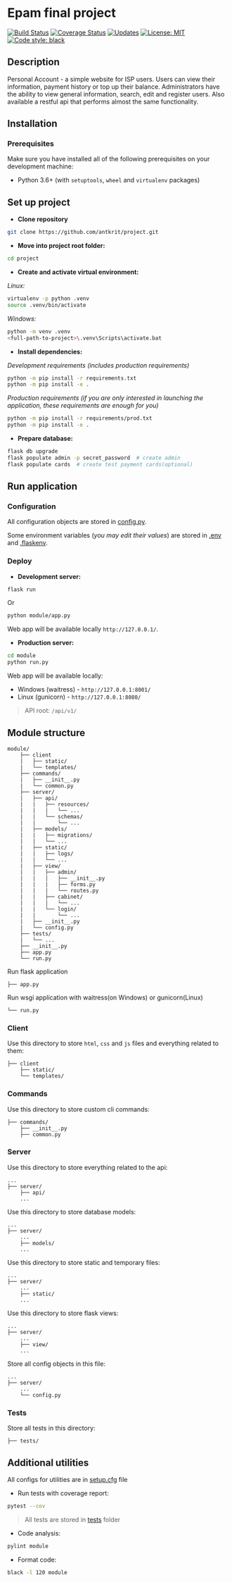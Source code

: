 # Epam final project
[![Build Status](https://travis-ci.com/antkrit/project.svg?branch=main)](https://travis-ci.com/antkrit/project)
[![Coverage Status](https://coveralls.io/repos/github/antkrit/project/badge.svg?branch=main)](https://coveralls.io/github/antkrit/project?branch=main)
[![Updates](https://pyup.io/repos/github/antkrit/project/shield.svg)](https://pyup.io/repos/github/antkrit/project/)
[![License: MIT](https://img.shields.io/badge/License-MIT-yellow.svg)](https://opensource.org/licenses/MIT)
[![Code style: black](https://img.shields.io/badge/code%20style-black-000000.svg)](https://github.com/psf/black)

## Description
Personal Account - a simple website for ISP users. Users can view their information, payment history or top up their
balance. Administrators have the ability to view general information, search, edit and register users.
Also available a restful api that performs almost the same functionality.

## Installation
### Prerequisites
Make sure you have installed all of the following prerequisites on your development machine:
- Python 3.6+ (with `setuptools`,  `wheel` and `virtualenv` packages)

## Set up project
- **Clone repository**
```bash
git clone https://github.com/antkrit/project.git
```

- **Move into project root folder:**
```bash
cd project
```

- **Create and activate virtual environment:**

*Linux:*
```bash
virtualenv -p python .venv
source .venv/bin/activate
```

*Windows:*
```bash
python -m venv .venv
<full-path-to-project>\.venv\Scripts\activate.bat
```

- **Install dependencies:**

*Development requirements (includes production requirements)*
```bash
python -m pip install -r requirements.txt
python -m pip install -e .
```

*Production requirements
(if you are only interested in launching the application,
these requirements are enough for you)*
```bash
python -m pip install -r requirements/prod.txt
python -m pip install -e .
```

- **Prepare database:**
```bash
flask db upgrade
flask populate admin -p secret_password  # create admin
flask populate cards  # create test payment cards(optional)
```

## Run application
### Configuration
All configuration objects are stored in [config.py](module/server/config.py).

Some environment variables (*you may edit their values*) are stored in [.env](.env) and [.flaskenv](.flaskenv).

### Deploy
- **Development server:**
```bash
flask run
```
Or
```bash
python module/app.py
```
Web app will be available locally `http://127.0.0.1/`.

- **Production server:**
```bash
cd module
python run.py
```
Web app will be available locally:
- Windows (waitress) - `http://127.0.0.1:8001/`
- Linux (gunicorn) - `http://127.0.0.1:8080/`

> API root: `/api/v1/`

## Module structure
```
module/
    ├── client
    |   ├── static/
    |   └── templates/
    ├── commands/
    |   ├── __init__.py
    |   └── common.py
    ├── server/
    |   ├── api/
    |   |   ├── resources/
    |   |   |   └── ...
    |   |   └── schemas/
    |   |       └── ...
    |   ├── models/
    |   |   ├── migrations/
    |   |   └── ...
    |   ├── static/
    |   |   ├── logs/
    |   |   └── ...
    |   ├── view/
    |   |   ├── admin/
    |   |   |   ├── __init__.py
    |   |   |   ├── forms.py
    |   |   |   └── routes.py
    |   |   ├── cabinet/
    |   |   |   └── ...
    |   |   └── login/
    |   |       └── ...
    |   ├── __init__.py
    |   └── config.py
    ├── tests/
    |   └── ...
    ├── __init__.py
    ├── app.py
    └── run.py
```

Run flask application
```
├── app.py
```

Run wsgi application with waitress(on Windows) or gunicorn(Linux)
```
└── run.py
```

### Client
Use this directory to store `html`, `css` and `js` files and everything related to them:
```
├── client
    ├── static/
    └── templates/
```

### Commands
Use this directory to store custom cli commands:
```
├── commands/
    ├── __init__.py
    ├── common.py
```

### Server
Use this directory to store everything related to the api:
```
...
├── server/
    ├── api/
    ...
```

Use this directory to store database models:
```
...
├── server/
    ...
    ├── models/
    ...
```

Use this directory to store static and temporary files:
```
...
├── server/
    ...
    ├── static/
    ...
```

Use this directory to store flask views:
```
...
├── server/
    ...
    ├── view/
    ...
```

Store all config objects in this file:
```
...
├── server/
    ...
    └── config.py
```

### Tests
Store all tests in this directory:
```
├── tests/
```

## Additional utilities

All configs for utilities are in [setup.cfg](setup.cfg) file

- Run tests with coverage report:
```bash
pytest --cov
```
> All tests are stored in [tests](module/tests/) folder

- Code analysis:
```bash
pylint module
```

- Format code:
```bash
black -l 120 module
```
